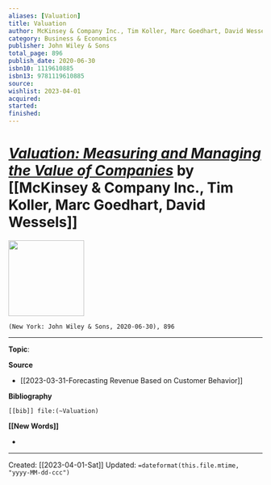 ```yaml
---
aliases: [Valuation]
title: Valuation
author: McKinsey & Company Inc., Tim Koller, Marc Goedhart, David Wessels
category: Business & Economics
publisher: John Wiley & Sons
total_page: 896
publish_date: 2020-06-30
isbn10: 1119610885
isbn13: 9781119610885
source: 
wishlist: 2023-04-01
acquired: 
started: 
finished: 
---
```

# *[Valuation: Measuring and Managing the Value of Companies]()* by [[McKinsey & Company Inc., Tim Koller, Marc Goedhart, David Wessels]]

<img src="http://books.google.com/books/content?id=fGXjDwAAQBAJ&printsec=frontcover&img=1&zoom=1&edge=curl&source=gbs_api" width=150>

`(New York: John Wiley & Sons, 2020-06-30), 896`



--- 
**Topic**: 

**Source**
- [[2023-03-31-Forecasting Revenue Based on Customer Behavior]]

**Bibliography**

```query
[[bib]] file:(~Valuation)
```
 

**[[New Words]]**

- 

---
Created: [[2023-04-01-Sat]]
Updated: `=dateformat(this.file.mtime, "yyyy-MM-dd-ccc")`